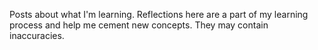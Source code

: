 Posts about what I'm learning. Reflections here are a part of my learning process and help me cement new concepts. They may contain inaccuracies.
